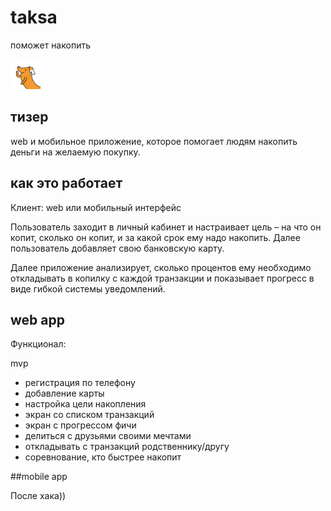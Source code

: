 # taksa

поможет накопить

<img src="/logo.png" width="48">

## тизер

web и мобильное приложение,
которое помогает людям накопить деньги
на желаемую покупку.

## как это работает

Клиент: web или мобильный интерфейс

Пользователь заходит в личный кабинет и настраивает цель – на что он копит,
сколько он копит, и за какой срок ему надо накопить.
Далее пользователь добавляет свою банковскую карту.

Далее приложение анализирует, сколько процентов ему необходимо откладывать
в копилку с каждой транзакции и показывает прогресс в виде гибкой системы уведомлений.


## web app

Функционал:

mvp
- регистрация по телефону
- добавление карты
- настройка цели накопления
- экран со списком транзакций
- экран с прогрессом
фичи
- делиться с друзьями своими мечтами
- откладывать с транзакций родственнику/другу
- соревнование, кто быстрее накопит


##mobile app

После хака))
